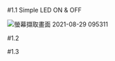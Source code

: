 #1.1 Simple LED ON & OFF

![螢幕擷取畫面 2021-08-29 095311](https://user-images.githubusercontent.com/89326999/131235696-72aa29be-a54d-4146-9149-1749144c5de8.png)

#1.2

#1.3
